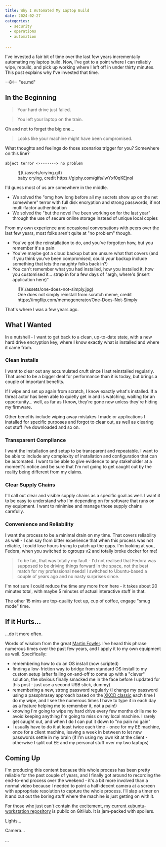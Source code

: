 ```yaml
---
title: Why I Automated My Laptop Build
date: 2024-02-27
categories:
  - security
  - operations
  - automation

---
```


I've invested a fair bit of time over the last few years incrementally automating my laptop build.
Now, I've got to a point where I can reliably wipe, rebuild, and pick up working where I left off in under thirty minutes.
This post explains why I've invested that time.

--8<-- "ee.md"

<!-- more -->

## In the Beginning

> Your hard drive just failed.

> You left your laptop on the train.

Oh and not to forget the big one...

> Looks like your machine might have been compromised.

What thoughts and feelings do those scenarios trigger for you? Somewhere on this line?

`abject terror <--------> no problem`

<figure markdown="span">
  ![](./assets/crying.gif)
  <figcaption>baby crying, credit https://giphy.com/gifs/lwYxf0qKEjnoI</figcaption>
</figure>

I'd guess most of us are somewhere in the middle.

- We solved the "omg how long before all my secrets show up on the net somewhere" terror with full disk encryption and strong passwords, if not multi-factor authentication
- We solved the "but the novel I've been working on for the last year" through the use of secure online storage instead of unique local copies

From my own experience and occasional conversations with peers over the last few years, most folks aren't quite at "no problem" though. 

- You've got the reinstallation to do, and you've forgotten how, but you remember it's a pain
- You've maybe got a cloud backup but are unsure what that covers (and if you think you've been compromised, could your backup include something that lets the naughty folks back in?)
- You can't remember what you had installed, how you installed it, how you customised it... strap in for a few days of "argh, where's (insert application here)"

<figure markdown="span">
  ![](./assets/one-does-not-simply.jpg)
  <figcaption>One does not simply reinstall from scratch meme, credit https://imgflip.com/memegenerator/One-Does-Not-Simply</figcaption>
</figure>

That's where I was a few years ago.

## What I Wanted

In a nutshell - I want to get back to a clean, up-to-date state, with a new hard drive encryption key, where I know exactly what is installed and where it came from.

### Clean Installs

I want to clear out any accumulated cruft since I last reinstalled regularly. That used to be a bigger deal for performance than it is today, but brings a couple of important benefits.

If I wipe and set up again from scratch, I know exactly what's installed. If a threat actor has been able to quietly get in and is watching, waiting for an opportunity... well, as far as I know, they're gone now unless they're hiding my firmware.

Other benefits include wiping away mistakes I made or applications I installed for specific purposes and forgot to clear out, as well as clearing out stuff I've downloaded and so on.

### Transparent Compliance

I want the installation and setup to be transparent and repeatable. I want to be able to include any complexity of installation and configuration that can be automated. I want to be able to give evidence to any stakeholder at a moment's notice and be sure that I'm not going to get caught out by the reality being different from my claims.

### Clear Supply Chains

I'll call out clear and visible supply chains as a specific goal as well. I want it to be easy to understand who I'm depending on for software that runs on my equipment. I want to minimise and manage those supply chains carefully.

### Convenience and Reliability

I want the process to be a minimal drain on my time. That covers reliability as well - I can say from bitter experience that when this process was not reliable, I could lose hours trying to patch up the gaps. I'm looking at you, Fedora, when you switched to cgroups v2 and totally broke docker for me!

> To be fair, that was totally my fault - I'd not realised that Fedora was supposed to be driving things forward in the space, not the best match for my professional needs! I switched to Ubuntu-based a couple of years ago and no nasty surprises since.

I'm not sure I could reduce the time any more from here - it takes about 20 minutes total, with maybe 5 minutes of actual interactive stuff in that.

The other 15 mins are top-quality feet up, cup of coffee, engage "smug mode" time.

## If it Hurts...

...do it more often.

Words of wisdom from the great [Martin Fowler](https://martinfowler.com/bliki/FrequencyReducesDifficulty.html). I've heard this phrase numerous times over the past few years, and I apply it to my own equipment as well. Specifically:

- remembering how to do an OS install (now scripted)
- finding a low-friction way to bridge from standard OS install to my custom setup (after failing on-and-off to come up with a "clever" solution, the obvious finally smacked me in the face before I updated for this post - just use a second USB stick, dummy)
- remembering a new, strong password regularly (I change my password using a passphrasey approach based on the [XKCD classic](https://xkcd.com/936/) each time I do my wipe, and I see the numerous times I have to type it in each day as a feature helping me to remember it, not a pain!)
- knowing I'm going to wipe my hard drive every few months drills me to avoid keeping anything I'm going to miss on my local machine. I rarely get caught out, and when I do I can put it down to "no pain no gain"
- I usually have to do it at least twice each time - once for my EE machine, once for a client machine, leaving a week in between to let new passwords settle in my brain (if I'm using my own kit at the client - otherwise I split out EE and my personal stuff over my two laptops)

## Coming Up

I'm producing this content because this whole process has been pretty reliable for the past couple of years, and I finally got around to recording the end-to-end process over the weekend - it's a bit more involved than a normal video because I needed to point a half-decent camera at a screen with appropriate resolution to capture the whole process. I'll slap a timer on it and cut out the boring stuff where the machine is just getting on with it.

For those who just can't contain the excitement, my current [xubuntu-workstation repository](https://github.com/brabster/xubuntu-workstation) is public on GitHub. It is jam-packed with spoilers.

Lights...

Camera...

...